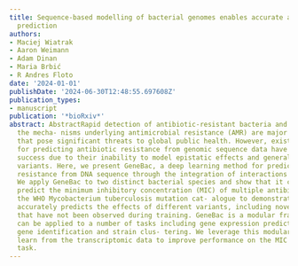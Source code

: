 ```yaml
---
title: Sequence-based modelling of bacterial genomes enables accurate antibiotic resistance
  prediction
authors:
- Maciej Wiatrak
- Aaron Weimann
- Adam Dinan
- Maria Brbić
- R Andres Floto
date: '2024-01-01'
publishDate: '2024-06-30T12:48:55.697608Z'
publication_types:
- manuscript
publication: '*bioRxiv*'
abstract: AbstractRapid detection of antibiotic-resistant bacteria and understanding
  the mecha- nisms underlying antimicrobial resistance (AMR) are major unsolved problems
  that pose significant threats to global public health. However, existing methods
  for predicting antibiotic resistance from genomic sequence data have had lim- ited
  success due to their inability to model epistatic effects and generalize to novel
  variants. Here, we present GeneBac, a deep learning method for predicting antibiotic
  resistance from DNA sequence through the integration of interactions between genes.
  We apply GeneBac to two distinct bacterial species and show that it can successfully
  predict the minimum inhibitory concentration (MIC) of multiple antibiotics. We use
  the WHO Mycobacterium tuberculosis mutation cat- alogue to demonstrate that GeneBac
  accurately predicts the effects of different variants, including novel variants
  that have not been observed during training. GeneBac is a modular framework which
  can be applied to a number of tasks including gene expression prediction, resistant
  gene identification and strain clus- tering. We leverage this modularity to transfer
  learn from the transcriptomic data to improve performance on the MIC prediction
  task.
---
```

